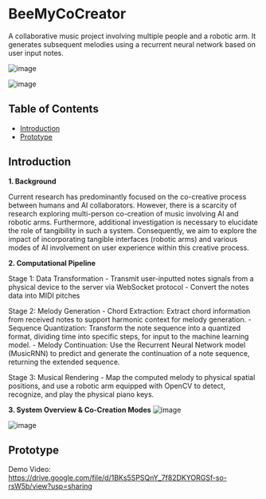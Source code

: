 # BeeMyCoCreator
A collaborative music project involving multiple people and a robotic arm. It generates subsequent melodies using a recurrent neural network based on user input notes.

![image](https://github.com/RachelR1001/BeeMyCoCreator/assets/148432322/0cabc2a0-25e0-470d-ac06-f4dee4f7d4d7)

![image](https://github.com/RachelR1001/BeeMyCoCreator/assets/148432322/94789751-a727-4187-8433-61bf303088df)


## Table of Contents

- [Introduction](#introduction)
- [Prototype](#Prototype)

## Introduction
**1. Background** 

Current research has predominantly focused on the co-creative process between humans and AI collaborators. However, there is a scarcity of research exploring multi-person co-creation of music involving AI and robotic arms. Furthermore, additional investigation is necessary to elucidate the role of tangibility in such a system.
Consequently, we aim to explore the impact of incorporating tangible interfaces (robotic arms) and various modes of AI involvement on user experience within this creative process.

**2. Computational Pipeline** 

  Stage 1: Data Transformation
    - Transmit user-inputted notes signals from a physical device to the server via WebSocket protocol
    - Convert the notes data into MIDI pitches

  Stage 2: Melody Generation
    - Chord Extraction: Extract chord information from received notes to support harmonic context for melody generation.
    - Sequence Quantization: Transform the note sequence into a quantized format, dividing time into specific steps, for input to the machine learning model.
    - Melody Continuation: Use the Recurrent Neural Network model (MusicRNN) to predict and generate the continuation of a note sequence, returning the extended sequence.

  Stage 3: Musical Rendering
    - Map the computed melody to physical spatial positions, and use a robotic arm equipped with OpenCV to detect, recognize, and play the physical piano keys.

**3. System Overview & Co-Creation Modes** 
![image](https://github.com/RachelR1001/BeeMyCoCreator/assets/148432322/e0f30d21-c09d-4c03-8d9d-8fa1fee51e62)

![image](https://github.com/RachelR1001/BeeMyCoCreator/assets/148432322/90b59c60-29b6-4231-a935-fc4628423c74)

## Prototype
Demo Video: https://drive.google.com/file/d/1BKs5SPSQnY_7f82DKYORGSf-so-rsW5b/view?usp=sharing
